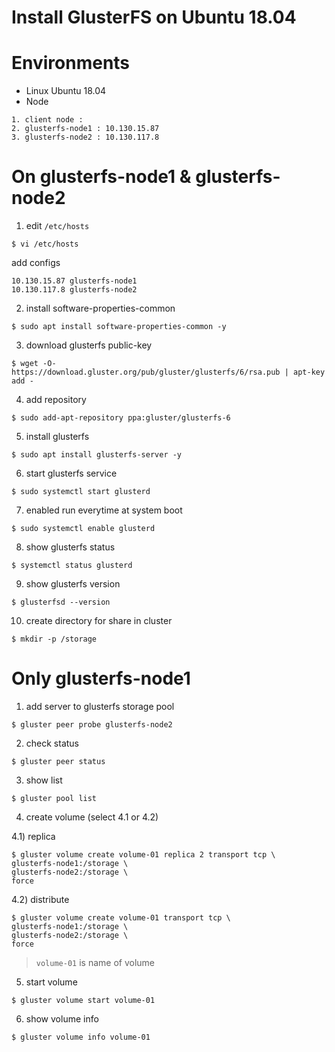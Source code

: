 # Install GlusterFS on Ubuntu 18.04 

# Environments

- Linux Ubuntu 18.04    
- Node  
```
1. client node :   
2. glusterfs-node1 : 10.130.15.87
3. glusterfs-node2 : 10.130.117.8    
```

# On glusterfs-node1 & glusterfs-node2 

1) edit `/etc/hosts`
```
$ vi /etc/hosts
```
add configs
```
10.130.15.87 glusterfs-node1
10.130.117.8 glusterfs-node2
```
2) install software-properties-common  
```
$ sudo apt install software-properties-common -y
```
3)  download glusterfs public-key  
```
$ wget -O- https://download.gluster.org/pub/gluster/glusterfs/6/rsa.pub | apt-key add -  
```
4) add repository
```
$ sudo add-apt-repository ppa:gluster/glusterfs-6  
```
5) install glusterfs 
```
$ sudo apt install glusterfs-server -y
```
6) start glusterfs service
```
$ sudo systemctl start glusterd
```
7) enabled run everytime at system boot 
```
$ sudo systemctl enable glusterd
```
8) show glusterfs status
```
$ systemctl status glusterd
```
9) show glusterfs version
```
$ glusterfsd --version
```
10) create directory for share in cluster 
```
$ mkdir -p /storage
```
# Only glusterfs-node1
  
1) add server to glusterfs storage pool
```
$ gluster peer probe glusterfs-node2  
```
2) check status
```
$ gluster peer status
```
3) show list 
```
$ gluster pool list  
```
4) create volume (select 4.1 or 4.2)   
  
4.1) replica 
```
$ gluster volume create volume-01 replica 2 transport tcp \
glusterfs-node1:/storage \
glusterfs-node2:/storage \
force
```
4.2) distribute  
```
$ gluster volume create volume-01 transport tcp \
glusterfs-node1:/storage \
glusterfs-node2:/storage \
force
```
> `volume-01` is name of volume   

5) start volume 
```
$ gluster volume start volume-01  
```
6) show volume info  
```
$ gluster volume info volume-01   
```
